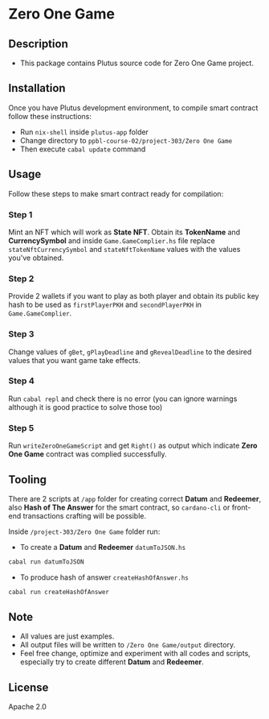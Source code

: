 # Zero One Game

## Description

- This package contains Plutus source code for Zero One Game project.
  
## Installation

Once you have Plutus development environment, to compile smart contract follow these instructions:
  
- Run `nix-shell` inside `plutus-app` folder
- Change directory to `ppbl-course-02/project-303/Zero One Game`
- Then execute `cabal update` command
  
## Usage

Follow these steps to make smart contract ready for compilation:

### Step 1

Mint an NFT which will work as **State NFT**. Obtain its **TokenName** and **CurrencySymbol** and inside `Game.GameComplier.hs` file replace `stateNftCurrencySymbol` and `stateNftTokenName` values with the values you've obtained.  

### Step 2

Provide 2 wallets if you want to play as both player and obtain its public key hash to be used as `firstPlayerPKH` and `secondPlayerPKH` in `Game.GameComplier`.

### Step 3

Change values of `gBet`, `gPlayDeadline` and `gRevealDeadline` to the desired values that you want game take effects.

### Step 4

Run `cabal repl` and check there is no error (you can ignore warnings although it is good practice to solve those too)

### Step 5

Run `writeZeroOneGameScript` and get `Right()` as output which indicate **Zero One Game** contract was complied successfully.

## Tooling

There are 2 scripts at `/app` folder for creating correct **Datum** and **Redeemer**, also **Hash of The Answer** for the smart contract, so `cardano-cli` or front-end transactions crafting will be possible.

Inside `/project-303/Zero One Game` folder run:

- To create a **Datum** and **Redeemer** `datumToJSON.hs`
  
```bash
cabal run datumToJSON
```

- To produce hash of answer `createHashOfAnswer.hs`

```bash
cabal run createHashOfAnswer
```

## Note

- All values are just examples.
- All output files will be written to `/Zero One Game/output`
directory.
- Feel free change, optimize and experiment with all codes and scripts, especially try to create different **Datum** and **Redeemer**.

## License

Apache 2.0
